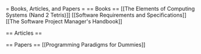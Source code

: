 = Books, Articles, and Papers =
== Books ==
[[The Elements of Computing Systems (Nand 2 Tetris)]]
[[Software Requirements and Specifications]]
[[The Software Project Manager's Handbook]]

== Articles ==

== Papers ==
[[Programming Paradigms for Dummies]]
